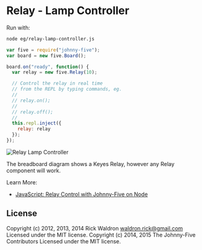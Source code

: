 <!--remove-start-->
# Relay - Lamp Controller

Run with:
```bash
node eg/relay-lamp-controller.js
```
<!--remove-end-->

```javascript
var five = require("johnny-five");
var board = new five.Board();

board.on("ready", function() {
  var relay = new five.Relay(10);

  // Control the relay in real time
  // from the REPL by typing commands, eg.
  //
  // relay.on();
  //
  // relay.off();
  //
  this.repl.inject({
    relay: relay
  });
});

```






![Relay Lamp Controller](http://bocoup.com/img/weblog/relay-breadboard.png)

The breadboard diagram shows a Keyes Relay, however any Relay component will work.

Learn More:

- [JavaScript: Relay Control with Johnny-Five on Node](http://bocoup.com/weblog/javascript-relay-with-johnny-five/)



<!--remove-start-->
## License
Copyright (c) 2012, 2013, 2014 Rick Waldron <waldron.rick@gmail.com>
Licensed under the MIT license.
Copyright (c) 2014, 2015 The Johnny-Five Contributors
Licensed under the MIT license.
<!--remove-end-->
